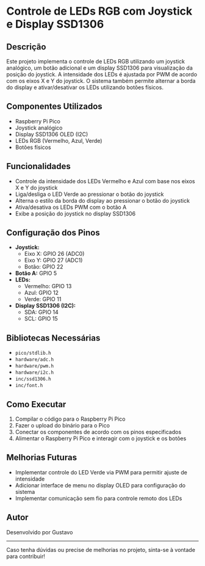 # Controle de LEDs RGB com Joystick e Display SSD1306

## Descrição
Este projeto implementa o controle de LEDs RGB utilizando um joystick analógico, um botão adicional e um display SSD1306 para visualização da posição do joystick. A intensidade dos LEDs é ajustada por PWM de acordo com os eixos X e Y do joystick. O sistema também permite alternar a borda do display e ativar/desativar os LEDs utilizando botões físicos.

## Componentes Utilizados
- Raspberry Pi Pico
- Joystick analógico
- Display SSD1306 OLED (I2C)
- LEDs RGB (Vermelho, Azul, Verde)
- Botões físicos

## Funcionalidades
- Controle da intensidade dos LEDs Vermelho e Azul com base nos eixos X e Y do joystick
- Liga/desliga o LED Verde ao pressionar o botão do joystick
- Alterna o estilo da borda do display ao pressionar o botão do joystick
- Ativa/desativa os LEDs PWM com o botão A
- Exibe a posição do joystick no display SSD1306

## Configuração dos Pinos
- **Joystick:**
  - Eixo X: GPIO 26 (ADC0)
  - Eixo Y: GPIO 27 (ADC1)
  - Botão: GPIO 22
- **Botão A:** GPIO 5
- **LEDs:**
  - Vermelho: GPIO 13
  - Azul: GPIO 12
  - Verde: GPIO 11
- **Display SSD1306 (I2C):**
  - SDA: GPIO 14
  - SCL: GPIO 15

## Bibliotecas Necessárias
- `pico/stdlib.h`
- `hardware/adc.h`
- `hardware/pwm.h`
- `hardware/i2c.h`
- `inc/ssd1306.h`
- `inc/font.h`

## Como Executar
1. Compilar o código para o Raspberry Pi Pico
2. Fazer o upload do binário para o Pico
3. Conectar os componentes de acordo com os pinos especificados
4. Alimentar o Raspberry Pi Pico e interagir com o joystick e os botões

## Melhorias Futuras
- Implementar controle do LED Verde via PWM para permitir ajuste de intensidade
- Adicionar interface de menu no display OLED para configuração do sistema
- Implementar comunicação sem fio para controle remoto dos LEDs

## Autor
Desenvolvido por Gustavo

---

Caso tenha dúvidas ou precise de melhorias no projeto, sinta-se à vontade para contribuir!

